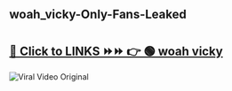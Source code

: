
 ## woah_vicky-Only-Fans-Leaked

# <h2><a href="https://clipsfans.com/woah_vicky&ref=git">🔗 Click to LINKS ⏩⏩ 👉 🟢 woah vicky </a></h2>

<a href="https://clipsfans.com/woah_vicky&ref=git" rel="nofollow" data-target="animated-image.originalLink"><img src="https://i.ibb.co.com/xMMVF88/686577567.gif" alt="Viral Video Original" style="max-width: 100%; display: inline-block;" data-target="animated-image.originalImage"></a>
